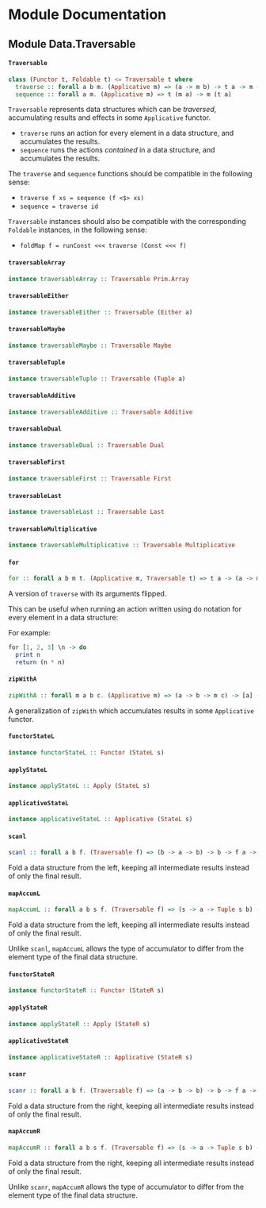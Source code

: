# Module Documentation

## Module Data.Traversable

#### `Traversable`

``` purescript
class (Functor t, Foldable t) <= Traversable t where
  traverse :: forall a b m. (Applicative m) => (a -> m b) -> t a -> m (t b)
  sequence :: forall a m. (Applicative m) => t (m a) -> m (t a)
```

`Traversable` represents data structures which can be _traversed_,
accumulating results and effects in some `Applicative` functor.

- `traverse` runs an action for every element in a data structure,
  and accumulates the results.
- `sequence` runs the actions _contained_ in a data structure,
  and accumulates the results.

The `traverse` and `sequence` functions should be compatible in the
following sense:

- `traverse f xs = sequence (f <$> xs)`
- `sequence = traverse id`

`Traversable` instances should also be compatible with the corresponding
`Foldable` instances, in the following sense:

- `foldMap f = runConst <<< traverse (Const <<< f)`

#### `traversableArray`

``` purescript
instance traversableArray :: Traversable Prim.Array
```


#### `traversableEither`

``` purescript
instance traversableEither :: Traversable (Either a)
```


#### `traversableMaybe`

``` purescript
instance traversableMaybe :: Traversable Maybe
```


#### `traversableTuple`

``` purescript
instance traversableTuple :: Traversable (Tuple a)
```


#### `traversableAdditive`

``` purescript
instance traversableAdditive :: Traversable Additive
```


#### `traversableDual`

``` purescript
instance traversableDual :: Traversable Dual
```


#### `traversableFirst`

``` purescript
instance traversableFirst :: Traversable First
```


#### `traversableLast`

``` purescript
instance traversableLast :: Traversable Last
```


#### `traversableMultiplicative`

``` purescript
instance traversableMultiplicative :: Traversable Multiplicative
```


#### `for`

``` purescript
for :: forall a b m t. (Applicative m, Traversable t) => t a -> (a -> m b) -> m (t b)
```

A version of `traverse` with its arguments flipped.


This can be useful when running an action written using do notation
for every element in a data structure:

For example:

```purescript
for [1, 2, 3] \n -> do
  print n
  return (n * n)
```

#### `zipWithA`

``` purescript
zipWithA :: forall m a b c. (Applicative m) => (a -> b -> m c) -> [a] -> [b] -> m [c]
```

A generalization of `zipWith` which accumulates results in some `Applicative`
functor.

#### `functorStateL`

``` purescript
instance functorStateL :: Functor (StateL s)
```


#### `applyStateL`

``` purescript
instance applyStateL :: Apply (StateL s)
```


#### `applicativeStateL`

``` purescript
instance applicativeStateL :: Applicative (StateL s)
```


#### `scanl`

``` purescript
scanl :: forall a b f. (Traversable f) => (b -> a -> b) -> b -> f a -> f b
```

Fold a data structure from the left, keeping all intermediate results
instead of only the final result.

#### `mapAccumL`

``` purescript
mapAccumL :: forall a b s f. (Traversable f) => (s -> a -> Tuple s b) -> s -> f a -> Tuple s (f b)
```

Fold a data structure from the left, keeping all intermediate results
instead of only the final result.

Unlike `scanl`, `mapAccumL` allows the type of accumulator to differ
from the element type of the final data structure.

#### `functorStateR`

``` purescript
instance functorStateR :: Functor (StateR s)
```


#### `applyStateR`

``` purescript
instance applyStateR :: Apply (StateR s)
```


#### `applicativeStateR`

``` purescript
instance applicativeStateR :: Applicative (StateR s)
```


#### `scanr`

``` purescript
scanr :: forall a b f. (Traversable f) => (a -> b -> b) -> b -> f a -> f b
```

Fold a data structure from the right, keeping all intermediate results
instead of only the final result.

#### `mapAccumR`

``` purescript
mapAccumR :: forall a b s f. (Traversable f) => (s -> a -> Tuple s b) -> s -> f a -> Tuple s (f b)
```

Fold a data structure from the right, keeping all intermediate results
instead of only the final result.

Unlike `scanr`, `mapAccumR` allows the type of accumulator to differ
from the element type of the final data structure.



